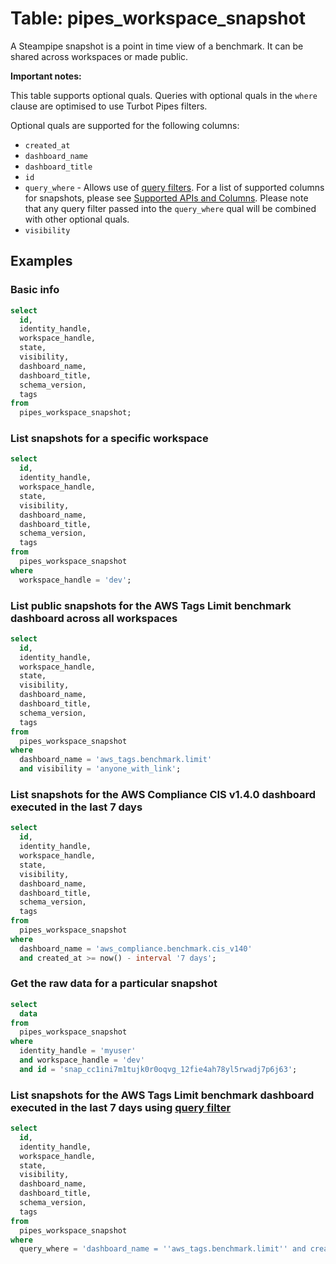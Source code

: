 # Table: pipes_workspace_snapshot

A Steampipe snapshot is a point in time view of a benchmark. It can be shared across workspaces or made public.

**Important notes:**

This table supports optional quals. Queries with optional quals in the `where` clause are optimised to use Turbot Pipes filters.

Optional quals are supported for the following columns:

- `created_at`
- `dashboard_name`
- `dashboard_title`
- `id`
- `query_where` - Allows use of [query filters](https://steampipe.io/docs/cloud/reference/query-filter). For a list of supported columns for snapshots, please see [Supported APIs and Columns](https://steampipe.io/docs/cloud/reference/query-filter#supported-apis--columns). Please note that any query filter passed into the `query_where` qual will be combined with other optional quals.
- `visibility`

## Examples

### Basic info

```sql
select
  id,
  identity_handle,
  workspace_handle,
  state,
  visibility,
  dashboard_name,
  dashboard_title,
  schema_version,
  tags
from
  pipes_workspace_snapshot;
```

### List snapshots for a specific workspace

```sql
select
  id,
  identity_handle,
  workspace_handle,
  state,
  visibility,
  dashboard_name,
  dashboard_title,
  schema_version,
  tags
from
  pipes_workspace_snapshot
where
  workspace_handle = 'dev';
```

### List public snapshots for the AWS Tags Limit benchmark dashboard across all workspaces

```sql
select
  id,
  identity_handle,
  workspace_handle,
  state,
  visibility,
  dashboard_name,
  dashboard_title,
  schema_version,
  tags
from
  pipes_workspace_snapshot
where
  dashboard_name = 'aws_tags.benchmark.limit'
  and visibility = 'anyone_with_link';
```

### List snapshots for the AWS Compliance CIS v1.4.0 dashboard executed in the last 7 days

```sql
select
  id,
  identity_handle,
  workspace_handle,
  state,
  visibility,
  dashboard_name,
  dashboard_title,
  schema_version,
  tags
from
  pipes_workspace_snapshot
where
  dashboard_name = 'aws_compliance.benchmark.cis_v140'
  and created_at >= now() - interval '7 days';
```

### Get the raw data for a particular snapshot

```sql
select
  data
from
  pipes_workspace_snapshot
where
  identity_handle = 'myuser'
  and workspace_handle = 'dev'
  and id = 'snap_cc1ini7m1tujk0r0oqvg_12fie4ah78yl5rwadj7p6j63';
```

### List snapshots for the AWS Tags Limit benchmark dashboard executed in the last 7 days using [query filter](https://steampipe.io/docs/cloud/reference/query-filter)

```sql
select
  id,
  identity_handle,
  workspace_handle,
  state,
  visibility,
  dashboard_name,
  dashboard_title,
  schema_version,
  tags
from
  pipes_workspace_snapshot
where
  query_where = 'dashboard_name = ''aws_tags.benchmark.limit'' and created_at >= now() - interval ''7 days''';
```

